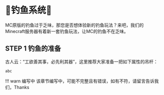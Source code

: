 # 🎣钓鱼系统🎣

MC原版的钓鱼过于乏味，那您是否想体验新的钓鱼玩法？来吧，我们的Minecraft服务器有着新一套钓鱼玩法，让MC的钓鱼不在乏味。

## STEP 1 钓鱼的准备
古人云：“工欲善其事，必先利其器”，这里推荐大家准备一把如下属性的吊杆：
                
    abc

!!! warn 编写中
    该章节编写中，可能不完整且有错误，如有不符，请留言告诉我们，Thanks 